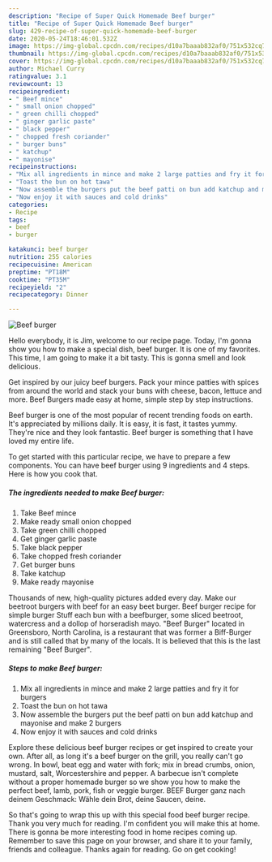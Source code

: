 ```yaml
---
description: "Recipe of Super Quick Homemade Beef burger"
title: "Recipe of Super Quick Homemade Beef burger"
slug: 429-recipe-of-super-quick-homemade-beef-burger
date: 2020-05-24T18:46:01.532Z
image: https://img-global.cpcdn.com/recipes/d10a7baaab832af0/751x532cq70/beef-burger-recipe-main-photo.jpg
thumbnail: https://img-global.cpcdn.com/recipes/d10a7baaab832af0/751x532cq70/beef-burger-recipe-main-photo.jpg
cover: https://img-global.cpcdn.com/recipes/d10a7baaab832af0/751x532cq70/beef-burger-recipe-main-photo.jpg
author: Michael Curry
ratingvalue: 3.1
reviewcount: 13
recipeingredient:
- " Beef mince"
- " small onion chopped"
- " green chilli chopped"
- " ginger garlic paste"
- " black pepper"
- " chopped fresh coriander"
- " burger buns"
- " katchup"
- " mayonise"
recipeinstructions:
- "Mix all ingredients in mince and make 2 large patties and fry it for burgers"
- "Toast the bun on hot tawa"
- "Now assemble the burgers put the beef patti on bun add katchup and mayonise and make 2 burgers"
- "Now enjoy it with sauces and cold drinks"
categories:
- Recipe
tags:
- beef
- burger

katakunci: beef burger 
nutrition: 255 calories
recipecuisine: American
preptime: "PT18M"
cooktime: "PT35M"
recipeyield: "2"
recipecategory: Dinner

---
```



![Beef burger](https://img-global.cpcdn.com/recipes/d10a7baaab832af0/751x532cq70/beef-burger-recipe-main-photo.jpg)

Hello everybody, it is Jim, welcome to our recipe page. Today, I'm gonna show you how to make a special dish, beef burger. It is one of my favorites. This time, I am going to make it a bit tasty. This is gonna smell and look delicious.

Get inspired by our juicy beef burgers. Pack your mince patties with spices from around the world and stack your buns with cheese, bacon, lettuce and more. Beef Burgers made easy at home, simple step by step instructions.

Beef burger is one of the most popular of recent trending foods on earth. It's appreciated by millions daily. It is easy, it is fast, it tastes yummy. They're nice and they look fantastic. Beef burger is something that I have loved my entire life.


To get started with this particular recipe, we have to prepare a few components. You can have beef burger using 9 ingredients and 4 steps. Here is how you cook that.

<!--inarticleads1-->

##### The ingredients needed to make Beef burger:

1. Take  Beef mince
1. Make ready  small onion chopped
1. Take  green chilli chopped
1. Get  ginger garlic paste
1. Take  black pepper
1. Take  chopped fresh coriander
1. Get  burger buns
1. Take  katchup
1. Make ready  mayonise


Thousands of new, high-quality pictures added every day. Make our beetroot burgers with beef for an easy beet burger. Beef burger recipe for simple burger Stuff each bun with a beefburger, some sliced beetroot, watercress and a dollop of horseradish mayo. &#34;Beef Burger&#34; located in Greensboro, North Carolina, is a restaurant that was former a Biff-Burger and is still called that by many of the locals. It is believed that this is the last remaining &#34;Beef Burger&#34;. 

<!--inarticleads2-->

##### Steps to make Beef burger:

1. Mix all ingredients in mince and make 2 large patties and fry it for burgers
1. Toast the bun on hot tawa
1. Now assemble the burgers put the beef patti on bun add katchup and mayonise and make 2 burgers
1. Now enjoy it with sauces and cold drinks


Explore these delicious beef burger recipes or get inspired to create your own. After all, as long it&#39;s a beef burger on the grill, you really can&#39;t go wrong. In bowl, beat egg and water with fork; mix in bread crumbs, onion, mustard, salt, Worcestershire and pepper. A barbecue isn&#39;t complete without a proper homemade burger so we show you how to make the perfect beef, lamb, pork, fish or veggie burger. BEEF Burger ganz nach deinem Geschmack: Wähle dein Brot, deine Saucen, deine. 

So that's going to wrap this up with this special food beef burger recipe. Thank you very much for reading. I'm confident you will make this at home. There is gonna be more interesting food in home recipes coming up. Remember to save this page on your browser, and share it to your family, friends and colleague. Thanks again for reading. Go on get cooking!
